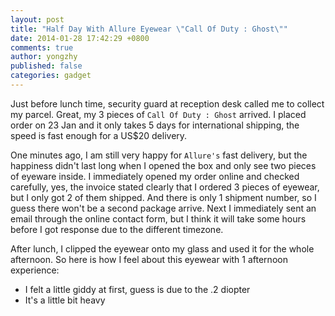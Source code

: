 ```yaml
---
layout: post
title: "Half Day With Allure Eyewear \"Call Of Duty : Ghost\""
date: 2014-01-28 17:42:29 +0800
comments: true
author: yongzhy
published: false
categories: gadget
---
```


Just before lunch time, security guard at reception desk called me to collect my parcel. Great, my 3 pieces of `Call Of Duty : Ghost` arrived. I placed order on 23 Jan and it only takes 5 days for international shipping, the speed is fast enough for a US$20 delivery. 

One minutes ago, I am still very happy for `Allure's` fast delivery, but the happiness didn't last long when I opened the box and only see two pieces of eyeware inside. I immediately opened my order online and checked carefully, yes, the invoice stated clearly that I ordered 3 pieces of eyewear, but I only got 2 of them shipped. And there is only 1 shipment number, so I guess there won't be a second package arrive. Next I immediately sent an email through the online contact form, but I think it will take some hours before I got response due to the different timezone. 

After lunch, I clipped the eyewear onto my glass and used it for the whole afternoon. So here is how I feel about this eyewear with 1 afternoon experience: 

* I felt a little giddy at first, guess is due to the .2 diopter
* It's a little bit heavy